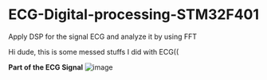 # ECG-Digital-processing-STM32F401
Apply DSP for the signal ECG and analyze it by using FFT 

Hi dude, this is some messed stuffs I did with ECG((

**Part of the ECG Signal**
![image](https://github.com/Ngoc-Phu-Nguyen/ECG-Digital-processing-STM32F401/assets/167606858/94d0591d-c8da-4f59-bf10-22ab12ad3a0f)
